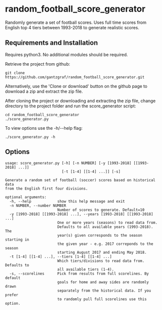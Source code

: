 # random_football_score_generator
Randomly generate a set of football scores. Uses full time scores from English 
top 4 tiers between 1993-2018 to generate realistic scores.

## Requirements and Installation

Requires python3. No additional modules should be required.

Retrieve the project from github:

    git clone https://github.com/gantzgraf/random_football_score_generator.git

Alternatively, use the 'Clone or download' button on the github page to
download a zip and extract the zip file.

After cloning the project or downloading and extracting the zip file, change
directory to the project folder and run the score_generator script:

    cd random_football_score_generator
    ./score_generator.py

To view options use the -h/--help flag:

    ./score_generator.py -h 

## Options

    usage: score_generator.py [-h] [-n NUMBER] [-y [1993-2018] [[1993-2018] ...]]
                              [-t [1-4] [[1-4] ...]] [-s]

    Generate a random set of football (soccer) scores based on historical data
    from the English first four divisions.

    optional arguments:
      -h, --help            show this help message and exit
      -n NUMBER, --number NUMBER
                            Number of scores to generate. Default=10
      -y [1993-2018] [[1993-2018] ...], --years [1993-2018] [[1993-2018] ...]
                            One or more years (seasons) to read data from.
                            Defaults to all available years (1993-2018). The
                            year(s) given corresponds to the season starting in
                            the given year - e.g. 2017 correponds to the season
                            starting August 2017 and ending May 2018.
      -t [1-4] [[1-4] ...], --tiers [1-4] [[1-4] ...]
                            Which tiers/divisions to read data from. Defaults to
                            all available tiers (1-4).
      -s, --scorelines      Pick from results from full scorelines. By default
                            goals for home and away sides are randomly drawn
                            separately from the historical data. If you prefer
                            to randomly pull full scorelines use this option.
